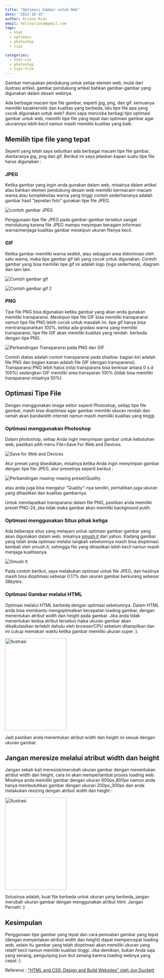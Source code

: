 ```yaml
---
title: "Optimasi Gambar untuk Web"
date: "2012-10-15"
author: Ariona Rian
email: helloariona@gmail.com
tags: 
  - html
  - optimasi
  - photoshop
  - tips

categories: 
  - html-css
  - photoshop
  - tips-trik
---
```


Gambar merupakan pendukung untuk setiap elemen web, mulai dari ilustrasi artikel, gambar pendukung artikel bahkan gambar-gambar yang digunakan dalam desain webnya.

Ada berbagai macam tipe file gambar, seperti jpg, png, dan gif. semuanya memiliki karakteristik dan kualitas yang berbeda, lalu tipe file apa yang cocok digunakan untuk web? disini saya mencoba berbagi tips optimasi gambar untuk web, memilih tipe file yang tepat dan optimasi gambar agar ukurannya lebih kecil namun masih memiliki kualitas yang baik.

## Memilih tipe file yang tepat

Seperti yang telah saya sebutkan ada berbagai macam tipe file gambar, diantaranya jpg, png dan gif. Berikut ini saya jelaskan kapan suatu tipe file harus digunakan :

### JPEG

Ketika gambar yang ingin anda gunakan dalam web, misalnya dalam artikel atau bahkan elemen pendukung desain web memiliki bermacam-macam warna atau kompleksitas warna yang tinggi contoh sederhananya adalah gambar hasil "jepretan foto" gunakan tipe file JPEG.

![contoh gambar JPEG](/assets/img/jpeg.jpg)

Penggunaan tipe file JPEG pada gambar-gambar tersebut sangat mendukung karena file JPEG mampu meyimpan beragam informasi warna/menjaga kualitas gambar meskipun ukuran filenya kecil.

### GIF

Ketika gambar memiliki warna sedikit, atau sebagian area didominasi oleh satu warna, maka tipe gambar gif lah yang cocok untuk digunakan. Contoh gambar yang bisa memiliki tipe gif ini adalah logo (logo sederhana), diagram dan lain-lain.

![Contoh gambar gif](/assets/img/gif.gif)

![Contoh gambar gif 2](/assets/img/gif2.gif)

### PNG

Tipe file PNG bisa digunakan ketika gambar yang akan anda gunakan memiliki transparansi. Meskipun tipe file GIF bisa memiliki transparansi namun tipe file PNG lebih cocok untuk masalah ini. tipe gif hanya bisa mentransparankan 100%, ketika ada gradasi warna yang memiliki transparansi, tipe file GIF akan memiliki kualitas yang rendah. berbeda dengan tipe PNG.

![Perbandingan Transparansi pada PNG dan GIF](/assets/img/png-gif.gif)

Contoh diatas adalah contoh transparansi pada shadow. bagian kiri adalah file PNG dan bagian kanan adalah file GIF (dengan transparansi). Transparansi PNG lebih halus (nilai transparans bisa berkisar antara 0 s.d 100%) sedangkan GIF memiliki area transparan 100% (tidak bisa memiliki transparansi misalnya 50%).

## Optimasi Tipe File

Dengan menggunakan image editor seperti Photoshop, setiap tipe file gambar, masih bisa dioptimasi agar gambar memiliki ukuran rendah dan ramah akan bandwidth internet namun masih memiliki kualitas yang tinggi.

### Optimasi menggunakan Photoshop

Dalam photoshop, setiap Anda ingin menyimpan gambar untuk kebutuhan web, pastikan pilih menu File>Save For Web and Devices.

![Save for Web and Devices](/assets/img/save-for-web.jpg)

Atur preset yang disediakan, misalnya ketika Anda ingin menyimpan gambar dengan tipe file JPEG, atur presetnya seperti berikut :

![Perbandingan masing-masing preset/Quality](/assets/img/save-for-web2.jpg)

atau anda juga bisa mengatur "Quality"-nya sendiri, perhatikan juga ukuran yang dihasilkan dan kualitas gambarnya.

Untuk mendapatkan transparansi dalam file PNG, pastikan anda memiliki preset PNG-24, jika tidak maka gambar akan memiliki background putih.

### Optimasi menggunakan Situs pihak ketiga

Ada beberapa situs yang melayani untuk optimasi gambar-gambar yang akan digunakan dalam web. misalnya [smush.it](http://www.smush.it) dari yahoo. Kadang gambar yang telah anda optimasi melalui langkah sebelumnya masih bisa dioptimasi kembali oleh smush.it, sehingga file yang dihasilkan lebih kecil namun masih menjaga kualitasnya.

![Smush It](/assets/img/smush.it.jpg)

Pada contoh berikut, saya melakukan optimasi untuk file JPEG, dan hasilnya masih bisa dioptimasi sebesar 0.17% dan ukuran gambar berkurang sebesar 38bytes.

### Optimasi Gambar melalui HTML

Optimasi melalui HTML berbeda dengan optimasi sebelumnya. Dalam HTML anda bisa membantu mengoptimalkan kecepatan loading gambar, dengan menentukan atribut width dan height pada gambar. Jika anda tidak menentukan kedua atribut tersebut maka ukuran gambar akan dikalkulasikan terlebih dahulu oleh browser/CPU sebelum ditampilkan dan ini cukup memakan waktu ketika gambar memiliki ukuran super :).

<img src="gambar.jpg" alt="Ilustrasi" width="200" height="300">

Jadi pastikan anda menentukan atribut width dan height ini sesuai dengan ukuran gambar.

## Jangan meresize melalui atribut width dan height

Jangan sekali-kali meresize/merubah ukuran gambar dengan menentukan atribut width dan height, cara ini akan memperlambat proses loading web. Misalnya anda memiliki gambar dengan ukuran 600px_800px namun anda hanya membutuhkan gambar dengan ukuran 200px_300px dan anda melakukan resizing dengan atribut width dan height :

<img src="gambar.jpg" alt="Ilustrasi" width="200" height="300">

Solusinya adalah, buat file berbeda untuk ukuran yang berbeda, jangan merubah ukuran gambar dengan menggunakan atribut html. Jangan Pernah! :)

## Kesimpulan

Penggunaan tipe gambar yang tepat dan cara pemuatan gambar yang tepat (dengan menyertakan atribut width dan height) dapat mempercepat loading web, selain itu gambar yang telah dioptimasi akan memiliki ukuran yang relatif kecil namun memiliki kualitas tinggi. Jika demikian, bukan Anda saja yang senang, pengunjung pun ikut senang karena loading webnya yang cepat :).

Referensi : ["HTML and CSS: Design and Build Websites" oleh Jon Duckett](http://as.wiley.com/WileyCDA/WileyTitle/productCd-1118008189.html)
